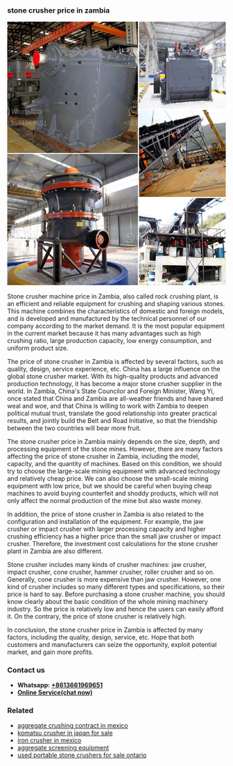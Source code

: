 <h3>stone crusher price in zambia</h3><img src='1708498407.jpg' alt=''><p>Stone crusher machine price in Zambia, also called rock crushing plant, is an efficient and reliable equipment for crushing and shaping various stones. This machine combines the characteristics of domestic and foreign models, and is developed and manufactured by the technical personnel of our company according to the market demand. It is the most popular equipment in the current market because it has many advantages such as high crushing ratio, large production capacity, low energy consumption, and uniform product size.</p><p>The price of stone crusher in Zambia is affected by several factors, such as quality, design, service experience, etc. China has a large influence on the global stone crusher market. With its high-quality products and advanced production technology, it has become a major stone crusher supplier in the world. In Zambia, China's State Councilor and Foreign Minister, Wang Yi, once stated that China and Zambia are all-weather friends and have shared weal and woe, and that China is willing to work with Zambia to deepen political mutual trust, translate the good relationship into greater practical results, and jointly build the Belt and Road Initiative, so that the friendship between the two countries will bear more fruit.</p><p>The stone crusher price in Zambia mainly depends on the size, depth, and processing equipment of the stone mines. However, there are many factors affecting the price of stone crusher in Zambia, including the model, capacity, and the quantity of machines. Based on this condition, we should try to choose the large-scale mining equipment with advanced technology and relatively cheap price. We can also choose the small-scale mining equipment with low price, but we should be careful when buying cheap machines to avoid buying counterfeit and shoddy products, which will not only affect the normal production of the mine but also waste money.</p><p>In addition, the price of stone crusher in Zambia is also related to the configuration and installation of the equipment. For example, the jaw crusher or impact crusher with larger processing capacity and higher crushing efficiency has a higher price than the small jaw crusher or impact crusher. Therefore, the investment cost calculations for the stone crusher plant in Zambia are also different.</p><p>Stone crusher includes many kinds of crusher machines: jaw crusher, impact crusher, cone crusher, hammer crusher, roller crusher and so on. Generally, cone crusher is more expensive than jaw crusher. However, one kind of crusher includes so many different types and specifications, so their price is hard to say. Before purchasing a stone crusher machine, you should know clearly about the basic condition of the whole mining machinery industry. So the price is relatively low and hence the users can easily afford it. On the contrary, the price of stone crusher is relatively high.</p><p>In conclusion, the stone crusher price in Zambia is affected by many factors, including the quality, design, service, etc. Hope that both customers and manufacturers can seize the opportunity, exploit potential market, and gain more profits.</p><h3>Contact us</h3><ul><li><strong>Whatsapp:&nbsp;<a href="https://wa.me/8613661969651">+8613661969651</a></strong></li><li><a href="https://swt.shibang-china.com/?git&amp;zhl&amp;stone crusher price in zambia"><strong>Online Service(chat now)</strong></a></li></ul><h3>Related</h3><ul><li><a href='aggregate crushing contract in mexico.md'>aggregate crushing contract in mexico</a></li><li><a href='komatsu crusher in japan for sale.md'>komatsu crusher in japan for sale</a></li><li><a href='iron crusher in mexico.md'>iron crusher in mexico</a></li><li><a href='aggregate screening equipment.md'>aggregate screening equipment</a></li><li><a href='used portable stone crushers for sale ontario.md'>used portable stone crushers for sale ontario</a></li></ul>